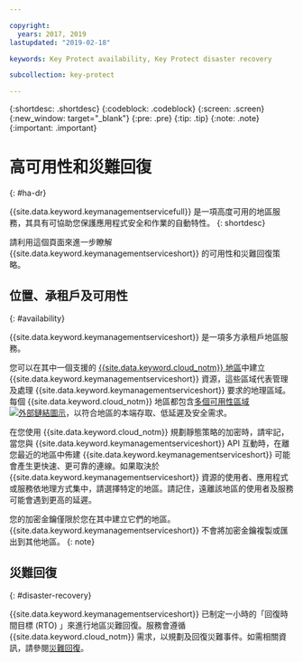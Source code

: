 ```yaml
---

copyright:
  years: 2017, 2019
lastupdated: "2019-02-18"

keywords: Key Protect availability, Key Protect disaster recovery

subcollection: key-protect

---
```


{:shortdesc: .shortdesc}
{:codeblock: .codeblock}
{:screen: .screen}
{:new_window: target="_blank"}
{:pre: .pre}
{:tip: .tip}
{:note: .note}
{:important: .important}

# 高可用性和災難回復
{: #ha-dr}

{{site.data.keyword.keymanagementservicefull}} 是一項高度可用的地區服務，其具有可協助您保護應用程式安全和作業的自動特性。
{: shortdesc}

請利用這個頁面來進一步瞭解 {{site.data.keyword.keymanagementserviceshort}} 的可用性和災難回復策略。

## 位置、承租戶及可用性
{: #availability}

{{site.data.keyword.keymanagementserviceshort}} 是一項多方承租戶地區服務。 

您可以在其中一個支援的 [{{site.data.keyword.cloud_notm}} 地區](/docs/services/key-protect/regions.html)中建立 {{site.data.keyword.keymanagementserviceshort}} 資源，這些區域代表管理及處理 {{site.data.keyword.keymanagementserviceshort}} 要求的地理區域。每個 {{site.data.keyword.cloud_notm}} 地區都包含[多個可用性區域 ![外部鏈結圖示](../../icons/launch-glyph.svg "外部鏈結圖示")](https://www.ibm.com/blogs/bluemix/2018/06/expansion-availability-zones-global-regions/)，以符合地區的本端存取、低延遲及安全需求。

在您使用 {{site.data.keyword.cloud_notm}} 規劃靜態策略的加密時，請牢記，當您與 {{site.data.keyword.keymanagementserviceshort}} API 互動時，在離您最近的地區中佈建 {{site.data.keyword.keymanagementserviceshort}} 可能會產生更快速、更可靠的連線。如果取決於 {{site.data.keyword.keymanagementserviceshort}} 資源的使用者、應用程式或服務依地理方式集中，請選擇特定的地區。請記住，遠離該地區的使用者及服務可能會遇到更高的延遲。 

您的加密金鑰僅限於您在其中建立它們的地區。{{site.data.keyword.keymanagementserviceshort}} 不會將加密金鑰複製或匯出到其他地區。
{: note}

## 災難回復
{: #disaster-recovery}

{{site.data.keyword.keymanagementserviceshort}} 已制定一小時的「回復時間目標 (RTO) 」來進行地區災難回復。服務會遵循 {{site.data.keyword.cloud_notm}} 需求，以規劃及回復災難事件。如需相關資訊，請參閱[災難回復](/docs/overview/zero_downtime.html#disaster-recovery)。


